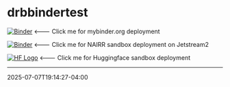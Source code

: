 # drbbindertest

[![Binder](https://mybinder.org/badge_logo.svg)](https://mybinder.org/v2/gh/dbenham/drbbindertest/HEAD?urlpath=%2Fdoc%2Ftree%2FMyNotebook.ipynb) <--- Click me for mybinder.org deployment

[![Binder](https://mybinder.org/badge_logo.svg)](https://binderhub.nairrpilot.org/v2/gh/dbenham/drbbindertest/HEAD?labpath=src-repo%2Fnotebook.ipynb) <--- Click me for NAIRR sandbox deployment on Jetstream2

[![HF Logo](https://huggingface.co/front/assets/huggingface_logo-noborder.svg)](https://huggingface.co/spaces/dbenham/jupyterhub) <--- Click me for Huggingface sandbox deployment

---
2025-07-07T19:14:27-04:00
